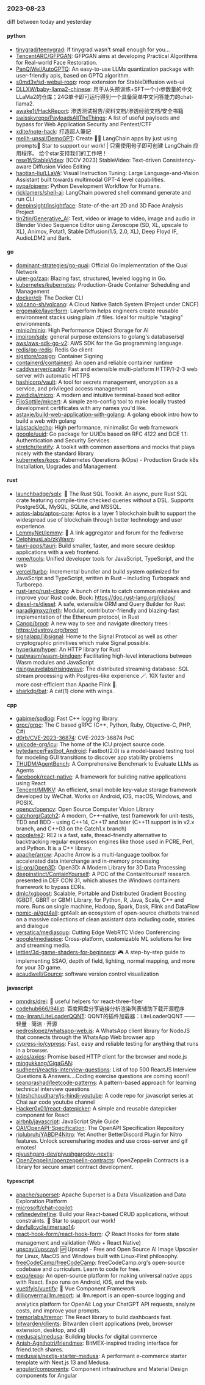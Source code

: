### 2023-08-23
diff between today and yesterday

#### python
* [tinygrad/teenygrad](https://github.com/tinygrad/teenygrad): If tinygrad wasn't small enough for you...
* [TencentARC/GFPGAN](https://github.com/TencentARC/GFPGAN): GFPGAN aims at developing Practical Algorithms for Real-world Face Restoration.
* [PanQiWei/AutoGPTQ](https://github.com/PanQiWei/AutoGPTQ): An easy-to-use LLMs quantization package with user-friendly apis, based on GPTQ algorithm.
* [s0md3v/sd-webui-roop](https://github.com/s0md3v/sd-webui-roop): roop extension for StableDiffusion web-ui
* [DLLXW/baby-llama2-chinese](https://github.com/DLLXW/baby-llama2-chinese): 用于从头预训练+SFT一个小参数量的中文LLaMa2的仓库；24G单卡即可运行得到一个具备简单中文问答能力的chat-llama2.
* [awake1t/HackReport](https://github.com/awake1t/HackReport): 渗透测试报告/资料文档/渗透经验文档/安全书籍
* [swisskyrepo/PayloadsAllTheThings](https://github.com/swisskyrepo/PayloadsAllTheThings): A list of useful payloads and bypass for Web Application Security and Pentest/CTF
* [xdite/note-hack](https://github.com/xdite/note-hack): 打造超人筆記
* [melih-unsal/DemoGPT](https://github.com/melih-unsal/DemoGPT): Create 🦜️🔗 LangChain apps by just using prompts🌟 Star to support our work! | 只需使用句子即可创建 LangChain 应用程序。 给个star支持我们的工作吧！
* [rese1f/StableVideo](https://github.com/rese1f/StableVideo): [ICCV 2023] StableVideo: Text-driven Consistency-aware Diffusion Video Editing
* [haotian-liu/LLaVA](https://github.com/haotian-liu/LLaVA): Visual Instruction Tuning: Large Language-and-Vision Assistant built towards multimodal GPT-4 level capabilities.
* [pypa/pipenv](https://github.com/pypa/pipenv): Python Development Workflow for Humans.
* [ricklamers/shell-ai](https://github.com/ricklamers/shell-ai): LangChain powered shell command generate and run CLI
* [deepinsight/insightface](https://github.com/deepinsight/insightface): State-of-the-art 2D and 3D Face Analysis Project
* [tin2tin/Generative_AI](https://github.com/tin2tin/Generative_AI): Text, video or image to video, image and audio in Blender Video Sequence Editor using Zeroscope (SD, XL, upscale to XL), Animov, Potat1, Stable Diffusion(1.5, 2.0, XL), Deep Floyd IF, AudioLDM2 and Bark.

#### go
* [dominant-strategies/go-quai](https://github.com/dominant-strategies/go-quai): Official Go Implementation of the Quai Network
* [uber-go/zap](https://github.com/uber-go/zap): Blazing fast, structured, leveled logging in Go.
* [kubernetes/kubernetes](https://github.com/kubernetes/kubernetes): Production-Grade Container Scheduling and Management
* [docker/cli](https://github.com/docker/cli): The Docker CLI
* [volcano-sh/volcano](https://github.com/volcano-sh/volcano): A Cloud Native Batch System (Project under CNCF)
* [ergomake/layerform](https://github.com/ergomake/layerform): Layerform helps engineers create reusable environment stacks using plain .tf files. Ideal for multiple "staging" environments.
* [minio/minio](https://github.com/minio/minio): High Performance Object Storage for AI
* [jmoiron/sqlx](https://github.com/jmoiron/sqlx): general purpose extensions to golang's database/sql
* [aws/aws-sdk-go-v2](https://github.com/aws/aws-sdk-go-v2): AWS SDK for the Go programming language.
* [redis/go-redis](https://github.com/redis/go-redis): Redis Go client
* [sigstore/cosign](https://github.com/sigstore/cosign): Container Signing
* [containerd/containerd](https://github.com/containerd/containerd): An open and reliable container runtime
* [caddyserver/caddy](https://github.com/caddyserver/caddy): Fast and extensible multi-platform HTTP/1-2-3 web server with automatic HTTPS
* [hashicorp/vault](https://github.com/hashicorp/vault): A tool for secrets management, encryption as a service, and privileged access management
* [zyedidia/micro](https://github.com/zyedidia/micro): A modern and intuitive terminal-based text editor
* [FiloSottile/mkcert](https://github.com/FiloSottile/mkcert): A simple zero-config tool to make locally trusted development certificates with any names you'd like.
* [astaxie/build-web-application-with-golang](https://github.com/astaxie/build-web-application-with-golang): A golang ebook intro how to build a web with golang
* [labstack/echo](https://github.com/labstack/echo): High performance, minimalist Go web framework
* [google/uuid](https://github.com/google/uuid): Go package for UUIDs based on RFC 4122 and DCE 1.1: Authentication and Security Services.
* [stretchr/testify](https://github.com/stretchr/testify): A toolkit with common assertions and mocks that plays nicely with the standard library
* [kubernetes/kops](https://github.com/kubernetes/kops): Kubernetes Operations (kOps) - Production Grade k8s Installation, Upgrades and Management

#### rust
* [launchbadge/sqlx](https://github.com/launchbadge/sqlx): 🧰 The Rust SQL Toolkit. An async, pure Rust SQL crate featuring compile-time checked queries without a DSL. Supports PostgreSQL, MySQL, SQLite, and MSSQL.
* [aptos-labs/aptos-core](https://github.com/aptos-labs/aptos-core): Aptos is a layer 1 blockchain built to support the widespread use of blockchain through better technology and user experience.
* [LemmyNet/lemmy](https://github.com/LemmyNet/lemmy): 🐀 A link aggregator and forum for the fediverse
* [DelphinusLab/zkWasm](https://github.com/DelphinusLab/zkWasm): 
* [tauri-apps/tauri](https://github.com/tauri-apps/tauri): Build smaller, faster, and more secure desktop applications with a web frontend.
* [rome/tools](https://github.com/rome/tools): Unified developer tools for JavaScript, TypeScript, and the web
* [vercel/turbo](https://github.com/vercel/turbo): Incremental bundler and build system optimized for JavaScript and TypeScript, written in Rust – including Turbopack and Turborepo.
* [rust-lang/rust-clippy](https://github.com/rust-lang/rust-clippy): A bunch of lints to catch common mistakes and improve your Rust code. Book: https://doc.rust-lang.org/clippy/
* [diesel-rs/diesel](https://github.com/diesel-rs/diesel): A safe, extensible ORM and Query Builder for Rust
* [paradigmxyz/reth](https://github.com/paradigmxyz/reth): Modular, contributor-friendly and blazing-fast implementation of the Ethereum protocol, in Rust
* [Canop/broot](https://github.com/Canop/broot): A new way to see and navigate directory trees : https://dystroy.org/broot
* [signalapp/libsignal](https://github.com/signalapp/libsignal): Home to the Signal Protocol as well as other cryptographic primitives which make Signal possible.
* [hyperium/hyper](https://github.com/hyperium/hyper): An HTTP library for Rust
* [rustwasm/wasm-bindgen](https://github.com/rustwasm/wasm-bindgen): Facilitating high-level interactions between Wasm modules and JavaScript
* [risingwavelabs/risingwave](https://github.com/risingwavelabs/risingwave): The distributed streaming database: SQL stream processing with Postgres-like experience 🪄. 10X faster and more cost-efficient than Apache Flink 🚀.
* [sharkdp/bat](https://github.com/sharkdp/bat): A cat(1) clone with wings.

#### cpp
* [gabime/spdlog](https://github.com/gabime/spdlog): Fast C++ logging library.
* [grpc/grpc](https://github.com/grpc/grpc): The C based gRPC (C++, Python, Ruby, Objective-C, PHP, C#)
* [d0rb/CVE-2023-36874](https://github.com/d0rb/CVE-2023-36874): CVE-2023-36874 PoC
* [unicode-org/icu](https://github.com/unicode-org/icu): The home of the ICU project source code.
* [bytedance/Fastbot_Android](https://github.com/bytedance/Fastbot_Android): Fastbot(2.0) is a model-based testing tool for modeling GUI transitions to discover app stability problems
* [THUDM/AgentBench](https://github.com/THUDM/AgentBench): A Comprehensive Benchmark to Evaluate LLMs as Agents
* [facebook/react-native](https://github.com/facebook/react-native): A framework for building native applications using React
* [Tencent/MMKV](https://github.com/Tencent/MMKV): An efficient, small mobile key-value storage framework developed by WeChat. Works on Android, iOS, macOS, Windows, and POSIX.
* [opencv/opencv](https://github.com/opencv/opencv): Open Source Computer Vision Library
* [catchorg/Catch2](https://github.com/catchorg/Catch2): A modern, C++-native, test framework for unit-tests, TDD and BDD - using C++14, C++17 and later (C++11 support is in v2.x branch, and C++03 on the Catch1.x branch)
* [google/re2](https://github.com/google/re2): RE2 is a fast, safe, thread-friendly alternative to backtracking regular expression engines like those used in PCRE, Perl, and Python. It is a C++ library.
* [apache/arrow](https://github.com/apache/arrow): Apache Arrow is a multi-language toolbox for accelerated data interchange and in-memory processing
* [isl-org/Open3D](https://github.com/isl-org/Open3D): Open3D: A Modern Library for 3D Data Processing
* [deepinstinct/ContainYourself](https://github.com/deepinstinct/ContainYourself): A POC of the ContainYourself research presented in DEF CON 31, which abuses the Windows containers framework to bypass EDRs.
* [dmlc/xgboost](https://github.com/dmlc/xgboost): Scalable, Portable and Distributed Gradient Boosting (GBDT, GBRT or GBM) Library, for Python, R, Java, Scala, C++ and more. Runs on single machine, Hadoop, Spark, Dask, Flink and DataFlow
* [nomic-ai/gpt4all](https://github.com/nomic-ai/gpt4all): gpt4all: an ecosystem of open-source chatbots trained on a massive collections of clean assistant data including code, stories and dialogue
* [versatica/mediasoup](https://github.com/versatica/mediasoup): Cutting Edge WebRTC Video Conferencing
* [google/mediapipe](https://github.com/google/mediapipe): Cross-platform, customizable ML solutions for live and streaming media.
* [lettier/3d-game-shaders-for-beginners](https://github.com/lettier/3d-game-shaders-for-beginners): 🎮 A step-by-step guide to implementing SSAO, depth of field, lighting, normal mapping, and more for your 3D game.
* [acaudwell/Gource](https://github.com/acaudwell/Gource): software version control visualization

#### javascript
* [pmndrs/drei](https://github.com/pmndrs/drei): 🥉 useful helpers for react-three-fiber
* [codehub666/94list](https://github.com/codehub666/94list): 百度网盘分享链接分析渲染列表辅助下载开源程序
* [mo-jinran/LiteLoaderQQNT](https://github.com/mo-jinran/LiteLoaderQQNT): QQNT的插件加载器：LiteLoaderQQNT —— 轻量 · 简洁 · 开源
* [pedroslopez/whatsapp-web.js](https://github.com/pedroslopez/whatsapp-web.js): A WhatsApp client library for NodeJS that connects through the WhatsApp Web browser app
* [cypress-io/cypress](https://github.com/cypress-io/cypress): Fast, easy and reliable testing for anything that runs in a browser.
* [axios/axios](https://github.com/axios/axios): Promise based HTTP client for the browser and node.js
* [mingukkang/GigaGAN](https://github.com/mingukkang/GigaGAN): 
* [sudheerj/reactjs-interview-questions](https://github.com/sudheerj/reactjs-interview-questions): List of top 500 ReactJS Interview Questions & Answers....Coding exercise questions are coming soon!!
* [seanprashad/leetcode-patterns](https://github.com/seanprashad/leetcode-patterns): A pattern-based approach for learning technical interview questions
* [hiteshchoudhary/js-hindi-youtube](https://github.com/hiteshchoudhary/js-hindi-youtube): A code repo for javascript series at Chai aur code youtube channel
* [Hacker0x01/react-datepicker](https://github.com/Hacker0x01/react-datepicker): A simple and reusable datepicker component for React
* [airbnb/javascript](https://github.com/airbnb/javascript): JavaScript Style Guide
* [OAI/OpenAPI-Specification](https://github.com/OAI/OpenAPI-Specification): The OpenAPI Specification Repository
* [riolubruh/YABDP4Nitro](https://github.com/riolubruh/YABDP4Nitro): Yet Another BetterDiscord Plugin for Nitro features. Unlock screensharing modes and use cross-server and gif emotes!
* [piyushgarg-dev/piyushgargdev-nextjs](https://github.com/piyushgarg-dev/piyushgargdev-nextjs): 
* [OpenZeppelin/openzeppelin-contracts](https://github.com/OpenZeppelin/openzeppelin-contracts): OpenZeppelin Contracts is a library for secure smart contract development.

#### typescript
* [apache/superset](https://github.com/apache/superset): Apache Superset is a Data Visualization and Data Exploration Platform
* [microsoft/chat-copilot](https://github.com/microsoft/chat-copilot): 
* [refinedev/refine](https://github.com/refinedev/refine): Build your React-based CRUD applications, without constraints. 🌟 Star to support our work!
* [devfullcycle/imersao14](https://github.com/devfullcycle/imersao14): 
* [react-hook-form/react-hook-form](https://github.com/react-hook-form/react-hook-form): 📋 React Hooks for form state management and validation (Web + React Native)
* [upscayl/upscayl](https://github.com/upscayl/upscayl): 🆙 Upscayl - Free and Open Source AI Image Upscaler for Linux, MacOS and Windows built with Linux-First philosophy.
* [freeCodeCamp/freeCodeCamp](https://github.com/freeCodeCamp/freeCodeCamp): freeCodeCamp.org's open-source codebase and curriculum. Learn to code for free.
* [expo/expo](https://github.com/expo/expo): An open-source platform for making universal native apps with React. Expo runs on Android, iOS, and the web.
* [vuetifyjs/vuetify](https://github.com/vuetifyjs/vuetify): 🐉 Vue Component Framework
* [dillionverma/llm.report](https://github.com/dillionverma/llm.report): 📊 llm.report is an open-source logging and analytics platform for OpenAI: Log your ChatGPT API requests, analyze costs, and improve your prompts.
* [tremorlabs/tremor](https://github.com/tremorlabs/tremor): The React library to build dashboards fast.
* [bitwarden/clients](https://github.com/bitwarden/clients): Bitwarden client applications (web, browser extension, desktop, and cli)
* [medusajs/medusa](https://github.com/medusajs/medusa): Building blocks for digital commerce
* [Anish-Agnihotri/friendmex](https://github.com/Anish-Agnihotri/friendmex): BitMEX-inspired trading interface for friend.tech shares.
* [medusajs/nextjs-starter-medusa](https://github.com/medusajs/nextjs-starter-medusa): A performant e-commerce starter template with Next.js 13 and Medusa.
* [angular/components](https://github.com/angular/components): Component infrastructure and Material Design components for Angular
